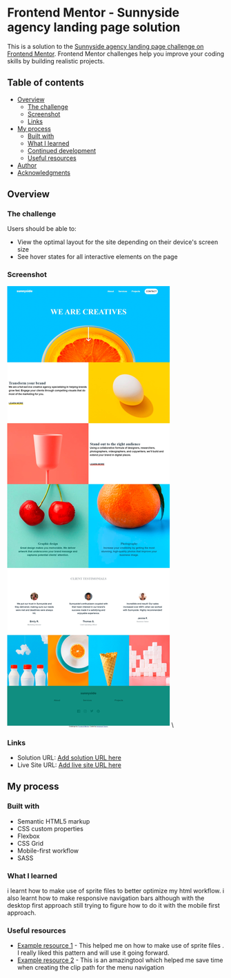 # Frontend Mentor - Sunnyside agency landing page solution

This is a solution to the
[Sunnyside agency landing page challenge on Frontend Mentor](https://www.frontendmentor.io/challenges/sunnyside-agency-landing-page-7yVs3B6ef).
Frontend Mentor challenges help you improve your coding skills by building
realistic projects.

## Table of contents

- [Overview](#overview)
  - [The challenge](#the-challenge)
  - [Screenshot](#screenshot)
  - [Links](#links)
- [My process](#my-process)
  - [Built with](#built-with)
  - [What I learned](#what-i-learned)
  - [Continued development](#continued-development)
  - [Useful resources](#useful-resources)
- [Author](#author)
- [Acknowledgments](#acknowledgments)

## Overview

### The challenge

Users should be able to:

- View the optimal layout for the site depending on their device's screen size
- See hover states for all interactive elements on the page

### Screenshot

![](./screenshot.jpg) \

### Links

- Solution URL: [Add solution URL here](https://your-solution-url.com)
- Live Site URL: [Add live site URL here](https://your-live-site-url.com)

## My process

### Built with

- Semantic HTML5 markup
- CSS custom properties
- Flexbox
- CSS Grid
- Mobile-first workflow
- SASS

### What I learned

i learnt how to make use of sprite files to better optimize my html workflow. i
also learnt how to make responsive navigation bars although with the desktop
first approach still trying to figure how to do it with the mobile first
approach.

### Useful resources

- [Example resource 1](https://www.creativebloq.com/features/the-complete-guide-to-svg/6) -
  This helped me on how to make use of sprite files . I really liked this
  pattern and will use it going forward.
- [Example resource 2](https://bennettfeely.com/clippy/) - This is an
  amazingtool which helped me save time when creating the clip path for the menu
  navigation
